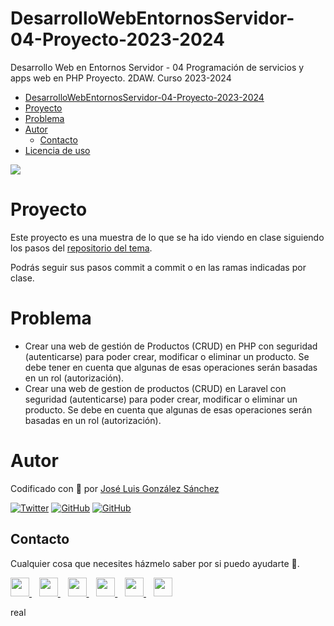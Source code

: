 # DesarrolloWebEntornosServidor-04-Proyecto-2023-2024

Desarrollo Web en Entornos Servidor - 04 Programación de servicios y apps web en PHP Proyecto. 2DAW. Curso 2023-2024

- [DesarrolloWebEntornosServidor-04-Proyecto-2023-2024](#desarrollowebentornosservidor-04-proyecto-2023-2024)
- [Proyecto](#proyecto)
- [Problema](#problema)
- [Autor](#autor)
  - [Contacto](#contacto)
- [Licencia de uso](#licencia-de-uso)


![](images/banner.jpg)

# Proyecto

Este proyecto es una muestra de lo que se ha ido viendo en clase siguiendo los pasos del [repositorio del tema](https://github.com/joseluisgs/DesarrolloWebEntornosServidor-04-2023-2024).

Podrás seguir sus pasos commit a commit o en las ramas indicadas por clase.

# Problema

- Crear una web de gestión de Productos (CRUD) en PHP con seguridad (autenticarse) para poder crear, modificar o eliminar un producto. Se debe tener en cuenta que algunas de esas operaciones serán basadas en un rol (autorización).
- Crear una web de gestion de productos (CRUD) en Laravel con seguridad (autenticarse) para poder crear, modificar o eliminar un producto. Se debe en cuenta que algunas de esas operaciones serán basadas en un rol (autorización).

# Autor

Codificado con :sparkling_heart: por [José Luis González Sánchez](https://twitter.com/JoseLuisGS*)

[![Twitter](https://img.shields.io/twitter/follow/JoseLuisGS_?style=social)](https://twitter.com/JoseLuisGS_)
[![GitHub](https://img.shields.io/github/followers/joseluisgs?style=social)](https://github.com/joseluisgs)
[![GitHub](https://img.shields.io/github/stars/joseluisgs?style=social)](https://github.com/joseluisgs)

## Contacto

<p>
  Cualquier cosa que necesites házmelo saber por si puedo ayudarte 💬.
</p>
<p>
 <a href="https://joseluisgs.dev" target="_blank">
        <img src="https://joseluisgs.github.io/img/favicon.png" 
    height="30">
    </a>  &nbsp;&nbsp;
    <a href="https://github.com/joseluisgs" target="_blank">
        <img src="https://distreau.com/github.svg" 
    height="30">
    </a> &nbsp;&nbsp;
        <a href="https://twitter.com/JoseLuisGS_" target="_blank">
        <img src="https://i.imgur.com/U4Uiaef.png" 
    height="30">
    </a> &nbsp;&nbsp;
    <a href="https://www.linkedin.com/in/joseluisgonsan" target="_blank">
        <img src="https://upload.wikimedia.org/wikipedia/commons/thumb/c/ca/LinkedIn_logo_initials.png/768px-LinkedIn_logo_initials.png" 
    height="30">
    </a>  &nbsp;&nbsp;
    <a href="https://g.dev/joseluisgs" target="_blank">
        <img loading="lazy" src="https://googlediscovery.com/wp-content/uploads/google-developers.png" 
    height="30">
    </a>  &nbsp;&nbsp;
<a href="https://www.youtube.com/@joseluisgs" target="_blank">
        <img loading="lazy" src="https://upload.wikimedia.org/wikipedia/commons/e/ef/Youtube_logo.png" 
    height="30">
    </a>  
</p>

real 
